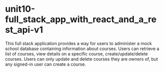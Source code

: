 # unit10-full_stack_app_with_react_and_a_rest_api-v1
 
This full stack application provides a way for users to administer a mock school database containing information about courses. Users can retrieve a list of courses, view details on a specific course, create/update/delete courses. Users can only update and delete courses they are owners of, but any signed-in user can create a course. 
